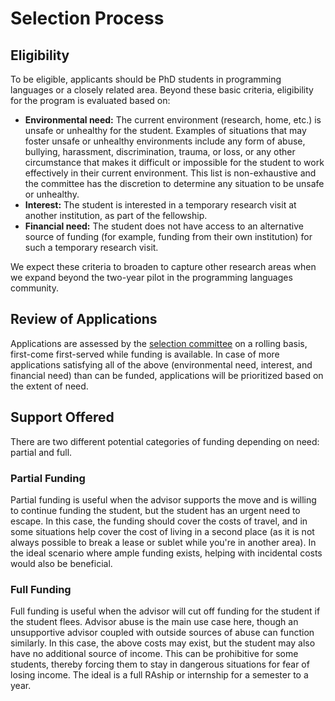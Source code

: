 # Selection Process

## Eligibility

To be eligible, applicants should be PhD students in programming languages or a closely related area. Beyond these basic criteria, eligibility for the program is evaluated based on:
- **Environmental need:** The current environment (research, home, etc.) is unsafe or unhealthy for the student. Examples of situations that may foster unsafe or unhealthy environments include any form of abuse, bullying, harassment, discrimination, trauma, or loss, or any other circumstance that makes it difficult or impossible for the student to work effectively in their current environment. This list is non-exhaustive and the committee has the discretion to determine any situation to be unsafe or unhealthy.
- **Interest:** The student is interested in a temporary research visit at another institution, as part of the fellowship.
- **Financial need:** The student does not have access to an alternative source of funding (for example, funding from their own institution) for such a temporary research visit.

We expect these criteria to broaden to capture other research areas when we expand beyond the two-year pilot in the programming languages community.

## Review of Applications

Applications are assessed by the [selection committee](people) on a rolling basis, first-come first-served while funding is available. In case of more applications satisfying all of the above (environmental need, interest, and financial need) than can be funded, applications will be prioritized based on the extent of need.

## Support Offered

There are two different potential categories of funding depending on need: partial and full.

### Partial Funding

Partial funding is useful when the advisor supports the move and is willing to continue funding the student, but the student has an urgent need to escape. In this case, the funding should cover the costs of travel, and in some situations help cover the cost of living in a second place (as it is not always possible to break a lease or sublet while you're in another area). In the ideal scenario where ample funding exists, helping with incidental costs would also be beneficial.

### Full Funding

Full funding is useful when the advisor will cut off funding for the student if the student flees. Advisor abuse is the main use case here, though an unsupportive advisor coupled with outside sources of abuse can function similarly. In this case, the above costs may exist, but the student may also have no additional source of income. This can be prohibitive for some students, thereby forcing them to stay in dangerous situations for fear of losing income. The ideal is a full RAship or internship for a semester to a year.
